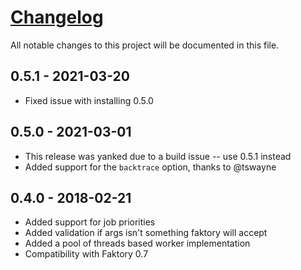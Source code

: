# [Changelog](https://github.com/cdrx/faktory_worker_python/releases)

All notable changes to this project will be documented in this file.


## 0.5.1 - 2021-03-20

- Fixed issue with installing 0.5.0

## 0.5.0 - 2021-03-01

- This release was yanked due to a build issue -- use 0.5.1 instead
- Added support for the `backtrace` option, thanks to @tswayne


## 0.4.0 - 2018-02-21

- Added support for job priorities
- Added validation if args isn't something faktory will accept
- Added a pool of threads based worker implementation
- Compatibility with Faktory 0.7
